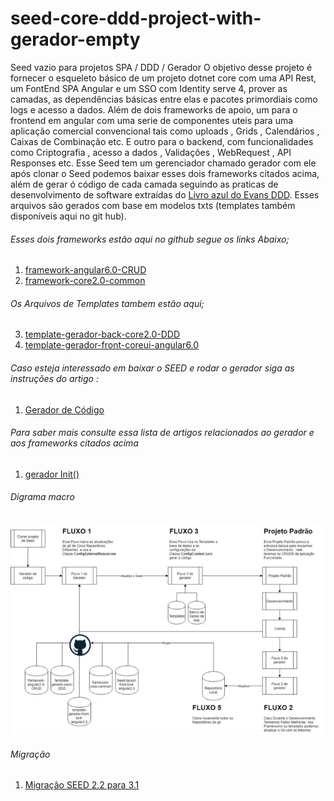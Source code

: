 # seed-core-ddd-project-with-gerador-empty
Seed vazio para projetos SPA / DDD / Gerador
O objetivo desse projeto é fornecer o esqueleto básico de um projeto dotnet core com uma API Rest, um FontEnd SPA Angular e um SSO com Identity serve 4, prover as camadas, as dependências básicas entre elas e pacotes primordiais como logs e acesso a dados. Além de dois frameworks de apoio, um para o frontend em angular com uma serie de componentes uteis para uma aplicação comercial convencional tais como uploads , Grids , Calendários , Caixas de Combinação etc. E outro para o  backend, com funcionalidades como Criptografia , acesso a dados ,  Validações , WebRequest , API Responses etc.
Esse Seed tem um gerenciador chamado gerador com ele após clonar o Seed podemos baixar esses dois frameworks citados acima, além de gerar ó código de cada camada seguindo as praticas de desenvolvimento de software extraídas do [Livro azul do Evans DDD]( https://en.wikipedia.org/wiki/Domain-driven_design). Esses arquivos são gerados com base em modelos txts (templates também disponíveis aqui no git hub).

###### Esses dois frameworks estão aqui no github segue os links Abaixo;

1. [framework-angular6.0-CRUD](https://github.com/wilsonsantosnet/framework-angular6.0-CRUD)
2. [framework-core2.0-common](https://github.com/wilsonsantosnet/framework-core2.0-common)

###### Os Arquivos de Templates tambem estão  aqui;

3. [template-gerador-back-core2.0-DDD](https://github.com/wilsonsantosnet/template-gerador-back-core2.0-DDD)
4. [template-gerador-front-coreui-angular6.0](https://github.com/wilsonsantosnet/template-gerador-front-coreui-angular6.0)

###### Caso esteja interessado em baixar o SEED e rodar o gerador siga as instruções do artigo :
1. [Gerador de Código](https://medium.com/@wilsonsantos_66971/gerador-de-c%C3%B3digo-7e3c08981e43)

###### Para saber mais consulte essa lista de artigos relacionados ao gerador e aos frameworks citados acima 
1.	[gerador Init()](https://medium.com/@wilsonsantos_66971/brain-board-b3bf5e550cd9)


###### Digrama macro
![Diagrama 1](flow.png?raw=true "Flow")

###### Migração
1.	[Migração SEED 2.2 para 3.1](https://wilsonsantosnet.medium.com/migra%C3%A7%C3%A3o-net-core-2-2-3-1-d92f67d71d73)

